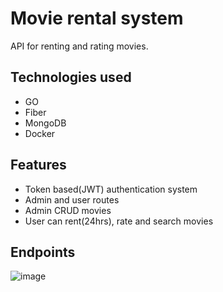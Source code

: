 # Movie rental system

API for renting and rating movies.

## Technologies used

- GO
- Fiber
- MongoDB
- Docker

## Features

- Token based(JWT) authentication system
- Admin and user routes
- Admin CRUD movies
- User can rent(24hrs), rate and search movies

## Endpoints
![image](https://github.com/tomekzakrzewski/go-movierental/assets/73447026/b58cf76a-b92e-4060-ae8c-3e4ed85bfd11)
